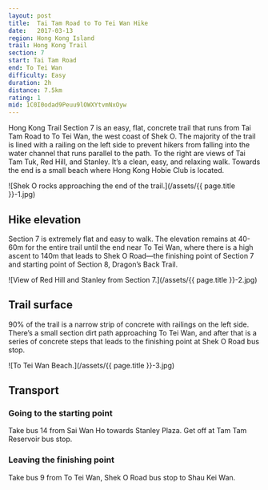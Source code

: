 ```yaml
---
layout: post
title:  Tai Tam Road to To Tei Wan Hike
date:   2017-03-13
region: Hong Kong Island
trail: Hong Kong Trail
section: 7
start: Tai Tam Road
end: To Tei Wan
difficulty: Easy
duration: 2h
distance: 7.5km
rating: 1
mid: 1C0I0odad9Peuu9lOWXYtvmNxOyw
---
```

Hong Kong Trail Section 7 is an easy, flat, concrete trail that runs from Tai Tam Road to To Tei Wan, the west coast of Shek O. The majority of the trail is lined with a railing on the left side to prevent hikers from falling into the water channel that runs parallel to the path. To the right are views of Tai Tam Tuk, Red Hill, and Stanley. It’s a clean, easy, and relaxing walk. Towards the end is a small beach where Hong Kong Hobie Club is located.

![Shek O rocks approaching the end of the trail.](/assets/{{ page.title }}-1.jpg)

## Hike elevation

Section 7 is extremely flat and easy to walk. The elevation remains at 40-60m for the entire trail until the end near To Tei Wan, where there is a high ascent to 140m that leads to Shek O Road—the finishing point of Section 7 and starting point of Section 8, Dragon’s Back Trail.

![View of Red Hill and Stanley from Section 7.](/assets/{{ page.title }}-2.jpg)

## Trail surface

90% of the trail is a narrow strip of concrete with railings on the left side. There’s a small section dirt path approaching To Tei Wan, and after that is a series of concrete steps that leads to the finishing point at Shek O Road bus stop.

![To Tei Wan Beach.](/assets/{{ page.title }}-3.jpg)

## Transport

### Going to the starting point

Take bus 14 from Sai Wan Ho towards Stanley Plaza. Get off at Tam Tam Reservoir bus stop.

### Leaving the finishing point

Take bus 9 from To Tei Wan, Shek O Road bus stop to Shau Kei Wan.